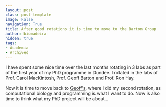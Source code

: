```yaml
---
layout: post
class: post-template
image: False
navigation: True
title: After good rotations it is time to move to the Barton Group
author: biomadeira
hidden: true
tags:
- Academia
- Archived
---
```


I have spent some nice time over the last months rotating in 3 labs as part of the first year of my PhD 
programme in Dundee. I rotated in the labs of Prof. Carol MacKintosh, Prof. Geoff Barton and Prof. Ron Hay. 

Now it is time to move back to [Geoff's](www.compbio.dundee.ac.uk), where I did my second rotation, as 
computational biology and programming is what I want to do. Now is also time to think what my PhD 
project will be about... 
